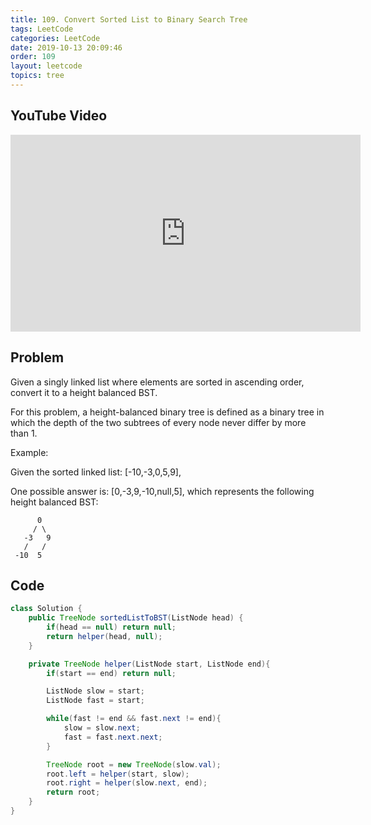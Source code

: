 ```yaml
---
title: 109. Convert Sorted List to Binary Search Tree
tags: LeetCode
categories: LeetCode
date: 2019-10-13 20:09:46
order: 109
layout: leetcode
topics: tree
---
```


## YouTube Video

<iframe width="560" height="315" src="https://www.youtube.com/embed/aH0rBLZLr2E" frameborder="0" allow="accelerometer; autoplay; encrypted-media; gyroscope; picture-in-picture" allowfullscreen></iframe>

## Problem

Given a singly linked list where elements are sorted in ascending order, convert it to a height balanced BST.

For this problem, a height-balanced binary tree is defined as a binary tree in which the depth of the two subtrees of every node never differ by more than 1.

Example:

Given the sorted linked list: [-10,-3,0,5,9],

One possible answer is: [0,-3,9,-10,null,5], which represents the following height balanced BST:

```
      0
     / \
   -3   9
   /   /
 -10  5
```

## Code

```java
class Solution {
    public TreeNode sortedListToBST(ListNode head) {
        if(head == null) return null;
        return helper(head, null);
    }

    private TreeNode helper(ListNode start, ListNode end){
        if(start == end) return null;

        ListNode slow = start;
        ListNode fast = start;

        while(fast != end && fast.next != end){
            slow = slow.next;
            fast = fast.next.next;
        }

        TreeNode root = new TreeNode(slow.val);
        root.left = helper(start, slow);
        root.right = helper(slow.next, end);
        return root;
    }
}
```
